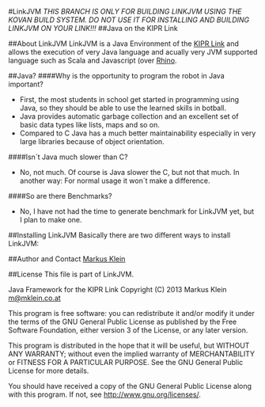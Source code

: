 #LinkJVM 
*THIS BRANCH IS ONLY FOR BUILDING LINKJVM USING THE KOVAN BUILD SYSTEM.*
*DO NOT USE IT FOR INSTALLING AND BUILDING LINKJVM ON YOUR LINK!!!*
##Java on the KIPR Link

##About LinkJVM
LinkJVM is a Java Environment of the [KIPR Link](http://www.kipr.org/products/link/) and allows the execution of very Java language and acually very JVM supported language such as Scala and Javascript (over [Rhino](https://developer.mozilla.org/en/docs/Rhino).

##Java?
####Why is the opportunity to program the robot in Java important?
+ First, the most students in school get started in programming using Java, so they should be able to use the learned skills in botball.
+ Java provides automatic garbage collection and an excellent set of basic data types like lists, maps and so on.
+ Compared to C Java has a much better maintainability especially in very large libraries because of object orientation.

####Isn´t Java much slower than C?
+ No, not much. Of course is Java slower the C, but not that much. In another way: For normal usage it won´t make a difference.

####So are there Benchmarks?
+ No, I have not had the time to generate benchmark for LinkJVM yet, but I plan to make one.

##Installing LinkJVM
Basically there are two different ways to install LinkJVM:


##Author and Contact
[Markus Klein](https://mklein.co.at)

##License 
This file is part of LinkJVM.

Java Framework for the KIPR Link
Copyright (C) 2013 Markus Klein m@mklein.co.at

This program is free software: you can redistribute it and/or modify
it under the terms of the GNU General Public License as published by
the Free Software Foundation, either version 3 of the License, or
any later version.
 
This program is distributed in the hope that it will be useful,
but WITHOUT ANY WARRANTY; without even the implied warranty of
MERCHANTABILITY or FITNESS FOR A PARTICULAR PURPOSE. See the
GNU General Public License for more details.

You should have received a copy of the GNU General Public License
along with this program. If not, see <http://www.gnu.org/licenses/>.
